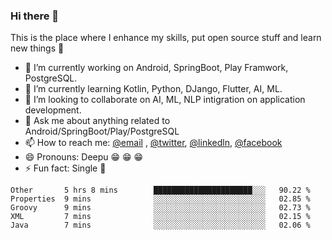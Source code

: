 ### Hi there 👋
This is the place where I enhance my skills, put open source stuff and learn new things :rofl:

- 🔭 I’m currently working on Android, SpringBoot, Play Framwork, PostgreSQL. 
- 🌱 I’m currently learning Kotlin, Python, DJango, Flutter, AI, ML.
- 👯 I’m looking to collaborate on AI, ML, NLP intigration on application development.
- 💬 Ask me about anything related to Android/SpringBoot/Play/PostgreSQL
- 📫 How to reach me: [@email](deepakgupta7403@gmail.com) , [@twitter](https://twitter.com/deepakgupta7403), [@linkedln](https://in.linkedin.com/in/deepak-gupta-23b3b1113), [@facebook](https://facebook.com/deepakgupta7403)
- 😄 Pronouns: Deepu :grin: :grin: :grin:
- ⚡ Fun fact: Single :grimacing:

<!--START_SECTION:waka-->
```text
Other       5 hrs 8 mins        ██████████████████████░░░   90.22 % 
Properties  9 mins              ░░░░░░░░░░░░░░░░░░░░░░░░░   02.85 % 
Groovy      9 mins              ░░░░░░░░░░░░░░░░░░░░░░░░░   02.73 % 
XML         7 mins              ░░░░░░░░░░░░░░░░░░░░░░░░░   02.15 % 
Java        7 mins              ░░░░░░░░░░░░░░░░░░░░░░░░░   02.06 %
```
<!--END_SECTION:waka-->
